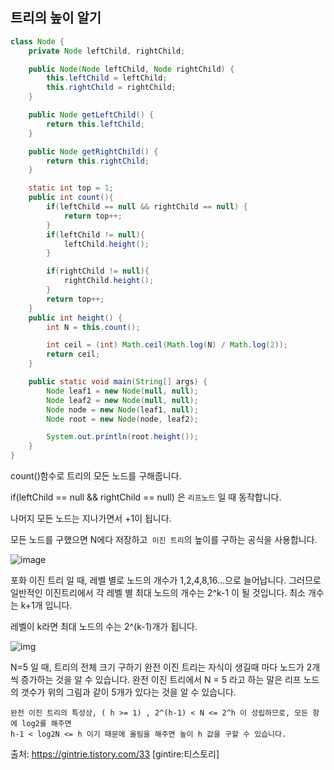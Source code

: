 ## 트리의 높이 알기

```java
class Node {
    private Node leftChild, rightChild;

    public Node(Node leftChild, Node rightChild) {
        this.leftChild = leftChild;
        this.rightChild = rightChild;
    }

    public Node getLeftChild() {
        return this.leftChild;
    }

    public Node getRightChild() {
        return this.rightChild;
    }

    static int top = 1;
    public int count(){
        if(leftChild == null && rightChild == null) {
            return top++;
        }
        if(leftChild != null){
            leftChild.height();
        }

        if(rightChild != null){
            rightChild.height();
        }
        return top++;
    }
    public int height() {
        int N = this.count();

        int ceil = (int) Math.ceil(Math.log(N) / Math.log(2));
        return ceil;
    }

    public static void main(String[] args) {
        Node leaf1 = new Node(null, null);
        Node leaf2 = new Node(null, null);
        Node node = new Node(leaf1, null);
        Node root = new Node(node, leaf2);

        System.out.println(root.height());
    }
}

```

count()함수로 트리의 모든 노드를 구해줍니다.

if(leftChild == null && rightChild == null) 은 `리프노드` 일 때 동작합니다.

나머지 모든 노드는 지나가면서 +1이 됩니다.

모든 노드를 구했으면 N에다 저장하고` 이진 트리`의 높이를 구하는 공식을 사용합니다.

![image](https://user-images.githubusercontent.com/65094518/173363588-8d45c3df-48b1-4d9c-a0b1-a5e03ae853f9.png)

포화 이진 트리 일 때, 레벨 별로 노드의 개수가 1,2,4,8,16...으로 늘어납니다. 
그러므로 일반적인 이진트리에서 각 레벨 별 최대 노드의 개수는 2^k-1 이 될 것입니다. 최소 개수는 k+1개 입니다. 

레벨이 k라면 최대 노드의 수는 2^(k-1)개가 됩니다.

![img](https://blog.kakaocdn.net/dn/wV7Va/btqxdp9gHp0/8C0b0pYBv4XeDkDEgruaVk/img.png)

N=5 일 때, 트리의 전체 크기 구하기
완전 이진 트리는 자식이 생길때 마다 노드가 2개씩 증가하는 것을 알 수 있습니다.
완전 이진 트리에서 N = 5 라고 하는 말은 리프 노드의 갯수가 위의 그림과 같이 5개가 있다는 것을 알 수 있습니다.

```
완전 이진 트리의 특성상, ( h >= 1) , 2^(h-1) < N <= 2^h 이 성립하므로, 모든 항에 log2를 해주면
h-1 < log2N <= h 이기 때문에 올림을 해주면 높이 h 값을 구할 수 있습니다.
```

출처: https://gintrie.tistory.com/33 [gintire:티스토리]
